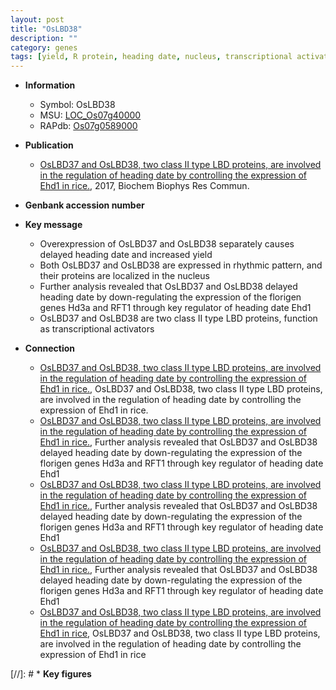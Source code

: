 ```yaml
---
layout: post
title: "OsLBD38"
description: ""
category: genes
tags: [yield, R protein, heading date, nucleus, transcriptional activator]
---
```


* **Information**  
    + Symbol: OsLBD38  
    + MSU: [LOC_Os07g40000](http://rice.plantbiology.msu.edu/cgi-bin/ORF_infopage.cgi?orf=LOC_Os07g40000)  
    + RAPdb: [Os07g0589000](http://rapdb.dna.affrc.go.jp/viewer/gbrowse_details/irgsp1?name=Os07g0589000)  

* **Publication**  
    + [OsLBD37 and OsLBD38, two class II type LBD proteins, are involved in the regulation of heading date by controlling the expression of Ehd1 in rice.](http://www.ncbi.nlm.nih.gov/pubmed?term=OsLBD37+and+OsLBD38,+two+class+II+type+LBD+proteins,+are+involved+in+the+regulation+of+heading+date+by+controlling+the+expression+of+Ehd1+in+rice.%5BTitle%5D), 2017, Biochem Biophys Res Commun.

* **Genbank accession number**  

* **Key message**  
    + Overexpression of OsLBD37 and OsLBD38 separately causes delayed heading date and increased yield
    + Both OsLBD37 and OsLBD38 are expressed in rhythmic pattern, and their proteins are localized in the nucleus
    + Further analysis revealed that OsLBD37 and OsLBD38 delayed heading date by down-regulating the expression of the florigen genes Hd3a and RFT1 through key regulator of heading date Ehd1
    + OsLBD37 and OsLBD38 are two class II type LBD proteins, function as transcriptional activators

* **Connection**  
    + [OsLBD37 and OsLBD38, two class II type LBD proteins, are involved in the regulation of heading date by controlling the expression of Ehd1 in rice.](http://www.ncbi.nlm.nih.gov/pubmed?term=OsLBD37+and+OsLBD38,+two+class+II+type+LBD+proteins,+are+involved+in+the+regulation+of+heading+date+by+controlling+the+expression+of+Ehd1+in+rice.%5BTitle%5D), OsLBD37 and OsLBD38, two class II type LBD proteins, are involved in the regulation of heading date by controlling the expression of Ehd1 in rice.
    + [OsLBD37 and OsLBD38, two class II type LBD proteins, are involved in the regulation of heading date by controlling the expression of Ehd1 in rice.](http://www.ncbi.nlm.nih.gov/pubmed?term=OsLBD37+and+OsLBD38,+two+class+II+type+LBD+proteins,+are+involved+in+the+regulation+of+heading+date+by+controlling+the+expression+of+Ehd1+in+rice.%5BTitle%5D),  Further analysis revealed that OsLBD37 and OsLBD38 delayed heading date by down-regulating the expression of the florigen genes Hd3a and RFT1 through key regulator of heading date Ehd1
    + [OsLBD37 and OsLBD38, two class II type LBD proteins, are involved in the regulation of heading date by controlling the expression of Ehd1 in rice.](http://www.ncbi.nlm.nih.gov/pubmed?term=OsLBD37+and+OsLBD38,+two+class+II+type+LBD+proteins,+are+involved+in+the+regulation+of+heading+date+by+controlling+the+expression+of+Ehd1+in+rice.%5BTitle%5D),  Further analysis revealed that OsLBD37 and OsLBD38 delayed heading date by down-regulating the expression of the florigen genes Hd3a and RFT1 through key regulator of heading date Ehd1
    + [OsLBD37 and OsLBD38, two class II type LBD proteins, are involved in the regulation of heading date by controlling the expression of Ehd1 in rice.](http://www.ncbi.nlm.nih.gov/pubmed?term=OsLBD37+and+OsLBD38,+two+class+II+type+LBD+proteins,+are+involved+in+the+regulation+of+heading+date+by+controlling+the+expression+of+Ehd1+in+rice.%5BTitle%5D),  Further analysis revealed that OsLBD37 and OsLBD38 delayed heading date by down-regulating the expression of the florigen genes Hd3a and RFT1 through key regulator of heading date Ehd1
    + [OsLBD37 and OsLBD38, two class II type LBD proteins, are involved in the regulation of heading date by controlling the expression of Ehd1 in rice](http://www.ncbi.nlm.nih.gov/pubmed?term=OsLBD37+and+OsLBD38,+two+class+II+type+LBD+proteins,+are+involved+in+the+regulation+of+heading+date+by+controlling+the+expression+of+Ehd1+in+rice%5BTitle%5D), OsLBD37 and OsLBD38, two class II type LBD proteins, are involved in the regulation of heading date by controlling the expression of Ehd1 in rice

[//]: # * **Key figures**  


